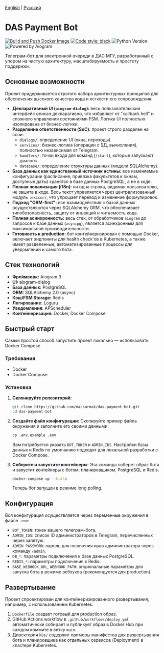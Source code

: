 [English](README.md) | [Русский](README.ru.md)

# DAS Payment Bot

[![Build and Push Docker Image](https://github.com/macsurmak/das-payment-bot/actions/workflows/deploy.yml/badge.svg)](https://github.com/macsurmak/das-payment-bot/actions/workflows/deploy.yml)
[![Code style: black](https://img.shields.io/badge/code%20style-black-000000.svg)](https://github.com/psf/black)
![Python Version](https://img.shields.io/badge/python-3.13-blue)
![Powered by Aiogram](https://img.shields.io/badge/powered%20by-aiogram-blue.svg)

Телеграм-бот для электронной очереди в ДАС МГУ, разработанный с упором на чистую архитектуру, масштабируемость и простоту поддержки.

## Основные возможности

Проект придерживается строгого набора архитектурных принципов для обеспечения высокого качества кода и легкости его сопровождения:

*   **Декларативный UI (`aiogram-dialog`):** весь пользовательский интерфейс описан декларативно, что избавляет от "callback hell" и сложного управления состояниями FSM. Логика UI полностью изолирована от бизнес-логики.
*   **Разделение ответственности (SoC):** проект строго разделен на слои:
    *   `dialogs/`: определение UI (окна, переходы).
    *   `services/`: бизнес-логика (операции с БД, вычисления), полностью независимая от Telegram.
    *   `handlers/`: точки входа для команд (`/start`), которые запускают диалоги.
    *   `database/`: определение структуры данных (модели SQLAlchemy).
*   **База данных как единственный источник истины:** все изменяемые конфигурации (расписание, привязка факультетов к окнам, доступные даты) хранятся в базе данных PostgreSQL, а не в коде.
*   **Полная локализация (i18n):** ни одна строка, видимая пользователю, не зашита в коде. Весь текст управляется через централизованный модуль `lexicon/`, что упрощает перевод и изменение формулировок.
*   **Подход "ORM-first":** все взаимодействия с базой данных осуществляются через SQLAlchemy ORM, что обеспечивает типобезопасность, защиту от инъекций и читаемость кода.
*   **Полная асинхронность:** весь стек, от обработчиков `aiogram` до запросов к базе данных (`asyncpg`), является асинхронным для максимальной производительности.
*   **Готовность к production:** бот контейнеризирован с помощью Docker, включает эндпоинты для health check'ов в Kubernetes, а также имеет разделенные, автоматизированные процессы для уведомлений и самого бота.

## Стек технологий

*   **Фреймворк:** Aiogram 3
*   **UI:** aiogram-dialog
*   **База данных:** PostgreSQL
*   **ORM:** SQLAlchemy 2.0 (async)
*   **Кэш/FSM Storage:** Redis
*   **Логирование:** Loguru
*   **Уведомления:** APScheduler
*   **Контейнеризация:** Docker, Docker Compose

## Быстрый старт

Самый простой способ запустить проект локально — использовать Docker Compose.

### Требования

*   Docker
*   Docker Compose

### Установка

1.  **Склонируйте репозиторий:**
    ```bash
    git clone https://github.com/macsurmak/das-payment-bot.git
    cd das-payment-bot
    ```

2.  **Создайте файл конфигурации:**
    Скопируйте пример файла окружения и заполните его своими данными.
    ```bash
    cp .env.example .env
    ```
    Вам потребуется указать `BOT_TOKEN` и `ADMIN_IDS`. Настройки базы данных и Redis по умолчанию подходят для локальной разработки с Docker Compose.

3.  **Соберите и запустите контейнеры:**
    Эта команда соберет образ бота и запустит контейнеры с ботом, планировщиком, PostgreSQL и Redis.
    ```bash
    docker-compose up --build
    ```
    Теперь бот запущен в режиме long polling.

## Конфигурация

Вся конфигурация осуществляется через переменные окружения в файле `.env`:

*   `BOT_TOKEN`: токен вашего телеграм-бота.
*   `ADMIN_IDS`: список ID администраторов в Telegram, перечисленных через запятую.
*   `ADMIN_PASSWORD`: пароль для получения прав администратора через команду `/admin`.
*   `DB_*`: параметры подключения к базе данных PostgreSQL.
*   `REDIS_*`: параметры подключения к Redis.
*   `BASE_WEBHOOK_URL`, `WEBHOOK_PATH`: опциональные параметры для запуска бота в режиме вебхуков (рекомендуется для production).

## Развертывание

Проект спроектирован для контейнеризированного развертывания, например, с использованием Kubernetes.

1.  `Dockerfile` создает готовый для production образ.
2.  GitHub Actions workflow в `.github/workflows/deploy.yml` автоматически собирает и публикует образ в Docker Hub при каждом коммите в ветку `main`.
3.  Директория `k8s/` содержит примеры манифестов для развертывания бота и планировщика как отдельных сервисов (Deployment) в кластере Kubernetes.